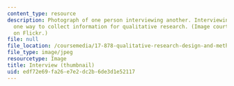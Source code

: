 ```yaml
---
content_type: resource
description: Photograph of one person interviewing another. Interviewing people is
  one way to collect information for qualitative research. (Image courtesy of beewebhead
  on Flickr.)
file: null
file_location: /coursemedia/17-878-qualitative-research-design-and-methods-fall-2007/edf72e69fa26e7e2dc2b6de3d1e52117_17-878f07-th.jpg
file_type: image/jpeg
resourcetype: Image
title: Interview (thumbnail)
uid: edf72e69-fa26-e7e2-dc2b-6de3d1e52117
---
```

